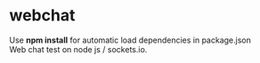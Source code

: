 # webchat
Use <b>npm install</b> for automatic load dependencies in package.json<br>
Web chat test on node js / sockets.io.
